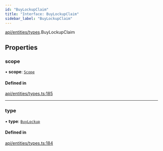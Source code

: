 ```yaml
---
id: "BuyLockupClaim"
title: "Interface: BuyLockupClaim"
sidebar_label: "BuyLockupClaim"
---
```


[api/entities/types](../../../../../modules/API/Entities/Types/Types.md).BuyLockupClaim

## Properties

### scope

• **scope**: [`Scope`](../Scope/Scope.md)

#### Defined in

[api/entities/types.ts:185](https://github.com/PolymeshAssociation/polymesh-sdk/blob/f8a937f04/src/api/entities/types.ts#L185)

___

### type

• **type**: [`BuyLockup`](../../../../../enums/API/Entities/Types/ClaimType/ClaimType.md#buylockup)

#### Defined in

[api/entities/types.ts:184](https://github.com/PolymeshAssociation/polymesh-sdk/blob/f8a937f04/src/api/entities/types.ts#L184)
